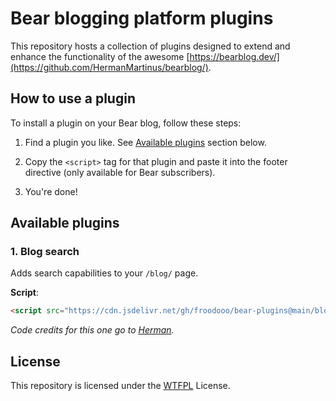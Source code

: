 # Bear blogging platform plugins

This repository hosts a collection of plugins designed to extend and enhance the functionality of the awesome [https://bearblog.dev/](https://github.com/HermanMartinus/bearblog/).

## How to use a plugin

To install a plugin on your Bear blog, follow these steps:

1. Find a plugin you like.
   See [Available plugins](#available-plugins) section below.
   
3. Copy the `<script>` tag for that plugin and paste it into the footer directive (only available for Bear subscribers).

4. You're done!

## Available plugins

### 1. Blog search
Adds search capabilities to your `/blog/` page.

**Script**:
```html
<script src="https://cdn.jsdelivr.net/gh/froodooo/bear-plugins@main/blog-search.js"></script>
```

*Code credits for this one go to [Herman](https://github.com/HermanMartinus).*

## License

This repository is licensed under the [WTFPL](http://www.wtfpl.net/) License.
